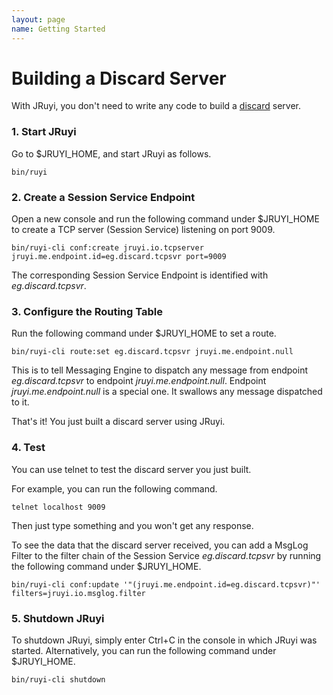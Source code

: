 ```yaml
---
layout: page
name: Getting Started
---
```


# Building a Discard Server

With JRuyi, you don't need to write any code to build a [discard](http://tools.ietf.org/html/rfc863 "Discard Protocol") server.

### 1. Start JRuyi

Go to $JRUYI_HOME, and start JRuyi as follows.

```
bin/ruyi
```

### 2. Create a Session Service Endpoint

Open a new console and run the following command under $JRUYI_HOME to create a TCP server (Session Service) listening on port 9009.

```
bin/ruyi-cli conf:create jruyi.io.tcpserver jruyi.me.endpoint.id=eg.discard.tcpsvr port=9009
```

The corresponding Session Service Endpoint is identified with *eg.discard.tcpsvr*.

### 3. Configure the Routing Table

Run the following command under $JRUYI_HOME to set a route.

```
bin/ruyi-cli route:set eg.discard.tcpsvr jruyi.me.endpoint.null
```

This is to tell Messaging Engine to dispatch any message from endpoint *eg.discard.tcpsvr* to endpoint *jruyi.me.endpoint.null*. Endpoint *jruyi.me.endpoint.null* is a special one. It swallows any message dispatched to it.

That's it! You just built a discard server using JRuyi.

### 4. Test

You can use telnet to test the discard server you just built.

For example, you can run the following command.

```
telnet localhost 9009
```

Then just type something and you won't get any response. 

To see the data that the discard server received, you can add a MsgLog Filter to the filter chain of the Session Service *eg.discard.tcpsvr* by running the following command under $JRUYI_HOME.

```
bin/ruyi-cli conf:update '"(jruyi.me.endpoint.id=eg.discard.tcpsvr)"' filters=jruyi.io.msglog.filter
```

### 5. Shutdown JRuyi

To shutdown JRuyi, simply enter Ctrl+C in the console in which JRuyi was started. Alternatively, you can run the following command under $JRUYI_HOME.  

```
bin/ruyi-cli shutdown
```

